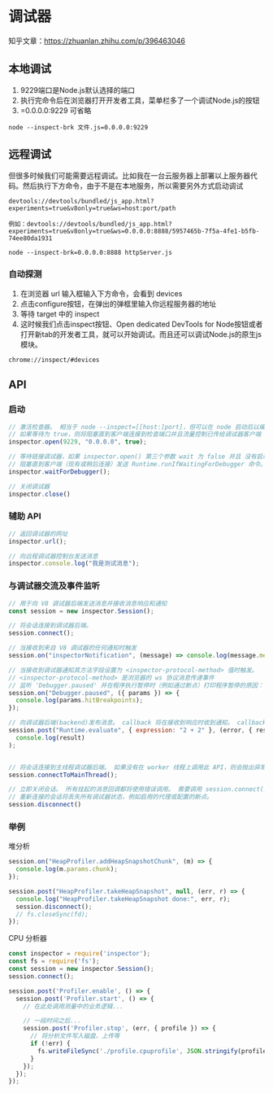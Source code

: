 # 调试器
知乎文章：https://zhuanlan.zhihu.com/p/396463046
## 本地调试

1. 9229端口是Node.js默认选择的端口
2. 执行完命令后在浏览器打开开发者工具，菜单栏多了一个调试Node.js的按钮
3. =0.0.0.0:9229 可省略
```shell
node --inspect-brk 文件.js=0.0.0.0:9229
```

## 远程调试
但很多时候我们可能需要远程调试。比如我在一台云服务器上部署以上服务器代码。然后执行下方命令，由于不是在本地服务，所以需要另外方式启动调试

```text
devtools://devtools/bundled/js_app.html?experiments=true&v8only=true&ws=host:port/path

例如：devtools://devtools/bundled/js_app.html?experiments=true&v8only=true&ws=0.0.0.0:8888/5957465b-7f5a-4fe1-b5fb-74ee80da1931
```

```shell
node --inspect-brk=0.0.0.0:8888 httpServer.js
```

### 自动探测
1. 在浏览器 url 输入框输入下方命令，会看到 devices 
2. 点击configure按钮，在弹出的弹框里输入你远程服务器的地址
3. 等待 target 中的 inspect
4. 这时候我们点击inspect按钮、Open dedicated DevTools for Node按钮或者打开新tab的开发者工具，就可以开始调试。而且还可以调试Node.js的原生js模块。
```text
chrome://inspect/#devices
```


## API
### 启动
```js
// 激活检查器。 相当于 node --inspect=[[host:]port]，但可以在 node 启动后以编程方式完成。
// 如果等待为 true，则将阻塞直到客户端连接到检查端口并且流量控制已传给调试器客户端
inspector.open(9229, "0.0.0.0", true);

// 等待链接调试器，如果 inspector.open() 第三个参数 wait 为 false 并且 没有启动在 server 上，则运行后直接消失 无法在浏览器监控到，需要此 api
// 阻塞直到客户端（现有或稍后连接）发送 Runtime.runIfWaitingForDebugger 命令。
inspector.waitForDebugger();

// 关闭调试器
inspector.close()
```

### 辅助 API
```js
// 返回调试器的网址
inspector.url();

// 向远程调试器控制台发送消息
inspector.console.log("我是测试消息");
```

### 与调试器交流及事件监听
```js
// 用于向 V8 调试器后端发送消息并接收消息响应和通知
const session = new inspector.Session();

// 将会话连接到调试器后端。
session.connect();

// 当接收到来自 V8 调试器的任何通知时触发
session.on("inspectorNotification", (message) => console.log(message.method));

// 当接收到调试器通知其方法字段设置为 <inspector-protocol-method> 值时触发。
// <inspector-protocol-method> 是浏览器的 ws 协议消息传递事件
// 监听 'Debugger.paused' 并在程序执行暂停时（例如通过断点）打印程序暂停的原因：
session.on("Debugger.paused", ({ params }) => {
  console.log(params.hitBreakpoints);
});

// 向调试器后端(backend)发布消息。 callback 将在接收到响应时收到通知。 callback 是接受两个可选参数（错误和特定于消息的结果）的函数。
session.post("Runtime.evaluate", { expression: "2 + 2" }, (error, { result }) =>
  console.log(result)
);


// 将会话连接到主线程调试器后端。 如果没有在 worker 线程上调用此 API，则会抛出异常。
session.connectToMainThread();

// 立即关闭会话。 所有挂起的消息回调都将使用错误调用。 需要调用 session.connect() 才能再次发送消息。
// 重新连接的会话将丢失所有调试器状态，例如启用的代理或配置的断点。
session.disconnect()
```
### 举例
堆分析
```js
session.on("HeapProfiler.addHeapSnapshotChunk", (m) => {
  console.log(m.params.chunk);
});

session.post("HeapProfiler.takeHeapSnapshot", null, (err, r) => {
  console.log("HeapProfiler.takeHeapSnapshot done:", err, r);
  session.disconnect();
  // fs.closeSync(fd);
});
```

CPU 分析器
```js
const inspector = require('inspector');
const fs = require('fs');
const session = new inspector.Session();
session.connect();

session.post('Profiler.enable', () => {
  session.post('Profiler.start', () => {
    // 在此处调用测量中的业务逻辑...

    // 一段时间之后...
    session.post('Profiler.stop', (err, { profile }) => {
      // 将分析文件写入磁盘、上传等
      if (!err) {
        fs.writeFileSync('./profile.cpuprofile', JSON.stringify(profile));
      }
    });
  });
});
```
